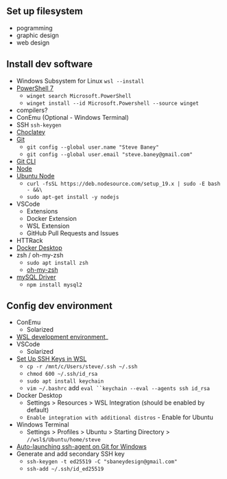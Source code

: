 ## Set up filesystem
 * pogramming
 * graphic design
 * web design
## Install dev software
 * Windows Subsystem for Linux `wsl --install`
 *  [PowerShell 7](https://learn.microsoft.com/en-us/powershell/scripting/install/installing-powershell-on-windows?view=powershell-7.3)
 	- `winget search Microsoft.PowerShell`
 	- `winget install --id Microsoft.Powershell --source winget`
 * compilers?
 * ConEmu (Optional - Windows Terminal)
 * SSH `ssh-keygen`
 * [Choclatey](https://chocolatey.org/install)
 * [Git](https://git-scm.com/download/win)
	 - `git config --global user.name "Steve Baney"`
	 - `git config --global user.email "steve.baney@gmail.com"`
 * [Git CLI](https://github.com/cli/cli#installation)
 * [Node](https://nodejs.org/en/download/package-manager/#windows-1)
 * [Ubuntu Node](https://github.com/nodesource/distributions#debinstall)
	 - `curl -fsSL https://deb.nodesource.com/setup_19.x | sudo -E bash - &&\`
	 - `sudo apt-get install -y nodejs`
 * VSCode
	 - Extensions
	 - Docker Extension
	 - WSL Extension
	 - GitHub Pull Requests and Issues
 * HTTRack
 * [Docker Desktop](https://www.docker.com/products/docker-desktop/)
 * zsh / oh-my-zsh
	 - `sudo apt install zsh`
	 - [oh-my-zsh](https://github.com/ohmyzsh/ohmyzsh)
 * [mySQL Driver](https://www.npmjs.com/search?q=mysql)
	 - `npm install mysql2`

## Config dev environment
 * ConEmu
	 - Solarized
 * [WSL development environment](https://learn.microsoft.com/en-us/windows/wsl/setup/environment)_
 * VSCode
	 - Solarized
 * [Set Up SSH Keys in WSL](https://devblogs.microsoft.com/commandline/sharing-ssh-keys-between-windows-and-wsl-2/)
	 - `cp -r /mnt/c/Users/steve/.ssh ~/.ssh`
	 - `chmod 600 ~/.ssh/id_rsa`
	 - `sudo apt install keychain`
	 - `vim ~/.bashrc` add `eval ``keychain --eval --agents ssh id_rsa`
 * Docker Desktop
	 - Settings > Resources > WSL Integration (should be enabled by default)
	 - `Enable integration with additional distros` - Enable for Ubuntu
 * Windows Terminal
	 - Settings > Profiles > Ubuntu > Starting Directory > `//wsl$/Ubuntu/home/steve`
 * [Auto-launching ssh-agent on Git for Windows](https://docs.github.com/en/authentication/connecting-to-github-with-ssh/working-with-ssh-key-passphrases)
 * Generate and add secondary SSH key 
 	- `ssh-keygen -t ed25519 -C "sbaneydesign@gmail.com"`
 	- `ssh-add ~/.ssh/id_ed25519`